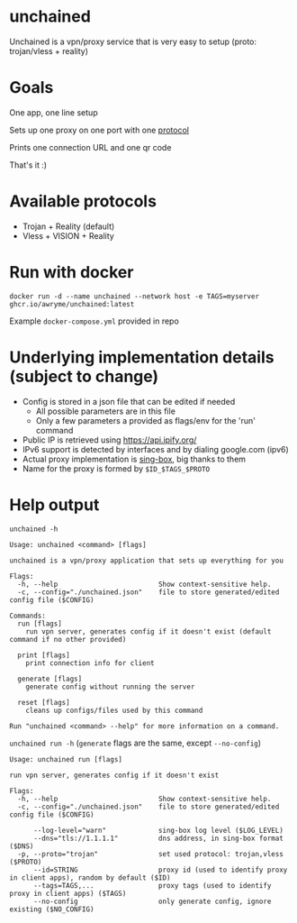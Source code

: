 # unchained
Unchained is a vpn/proxy service that is very easy to setup (proto: trojan/vless + reality)

# Goals
One app, one line setup

Sets up one proxy on one port with one [protocol](#Available-protocols)

Prints one connection URL and one qr code

That's it :)

# Available protocols
- Trojan + Reality (default)
- Vless + VISION + Reality

# Run with docker
```docker run -d --name unchained --network host -e TAGS=myserver ghcr.io/awryme/unchained:latest```

Example `docker-compose.yml` provided in repo

# Underlying implementation details (subject to change)
- Config is stored in a json file that can be edited if needed
    - All possible parameters are in this file
    - Only a few parameters a provided as flags/env for the 'run' command
- Public IP is retrieved using https://api.ipify.org/
- IPv6 support is detected by interfaces and by dialing google.com (ipv6)
- Actual proxy implementation is [sing-box](https://github.com/SagerNet/sing-box), big thanks to them
- Name for the proxy is formed by `$ID_$TAGS_$PROTO`

# Help output
`unchained -h`

```
Usage: unchained <command> [flags]

unchained is a vpn/proxy application that sets up everything for you

Flags:
  -h, --help                         Show context-sensitive help.
  -c, --config="./unchained.json"    file to store generated/edited config file ($CONFIG)

Commands:
  run [flags]
    run vpn server, generates config if it doesn't exist (default command if no other provided)

  print [flags]
    print connection info for client

  generate [flags]
    generate config without running the server

  reset [flags]
    cleans up configs/files used by this command

Run "unchained <command> --help" for more information on a command.
```

`unchained run -h` (`generate` flags are the same, except `--no-config`)

```
Usage: unchained run [flags]

run vpn server, generates config if it doesn't exist

Flags:
  -h, --help                         Show context-sensitive help.
  -c, --config="./unchained.json"    file to store generated/edited config file ($CONFIG)

      --log-level="warn"             sing-box log level ($LOG_LEVEL)
      --dns="tls://1.1.1.1"          dns address, in sing-box format ($DNS)
  -p, --proto="trojan"               set used protocol: trojan,vless ($PROTO)
      --id=STRING                    proxy id (used to identify proxy in client apps), random by default ($ID)
      --tags=TAGS,...                proxy tags (used to identify proxy in client apps) ($TAGS)
      --no-config                    only generate config, ignore existing ($NO_CONFIG)
```